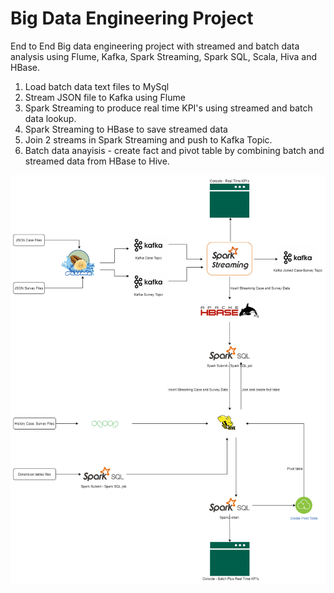 # Big Data Engineering Project
End to End Big data engineering project with streamed and batch data analysis using Flume, Kafka, Spark Streaming, Spark SQL, Scala, Hiva and HBase.
1. Load batch data text files to MySql
2. Stream JSON file to Kafka using Flume
3. Spark Streaming to produce real time KPI's using streamed and batch data lookup.
4. Spark Streaming to HBase to save streamed data
5. Join 2 streams in Spark Streaming and push to Kafka Topic.
6. Batch data anayisis - create fact and pivot table by combining batch and streamed data from HBase to Hive.
<img src="/processflow (4).png" alt="Process Flow Diagram"/>
